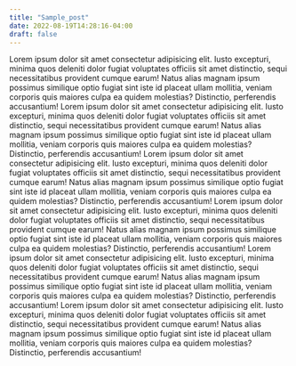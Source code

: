 ```yaml
---
title: "Sample_post"
date: 2022-08-19T14:28:16-04:00
draft: false
---
```


Lorem ipsum dolor sit amet consectetur adipisicing elit. Iusto excepturi, minima quos deleniti dolor fugiat voluptates officiis sit amet distinctio, sequi necessitatibus provident cumque earum! Natus alias magnam ipsum possimus similique optio fugiat sint iste id placeat ullam mollitia, veniam corporis quis maiores culpa ea quidem molestias? Distinctio, perferendis accusantium!
Lorem ipsum dolor sit amet consectetur adipisicing elit. Iusto excepturi, minima quos deleniti dolor fugiat voluptates officiis sit amet distinctio, sequi necessitatibus provident cumque earum! Natus alias magnam ipsum possimus similique optio fugiat sint iste id placeat ullam mollitia, veniam corporis quis maiores culpa ea quidem molestias? Distinctio, perferendis accusantium!
Lorem ipsum dolor sit amet consectetur adipisicing elit. Iusto excepturi, minima quos deleniti dolor fugiat voluptates officiis sit amet distinctio, sequi necessitatibus provident cumque earum! Natus alias magnam ipsum possimus similique optio fugiat sint iste id placeat ullam mollitia, veniam corporis quis maiores culpa ea quidem molestias? Distinctio, perferendis accusantium!
Lorem ipsum dolor sit amet consectetur adipisicing elit. Iusto excepturi, minima quos deleniti dolor fugiat voluptates officiis sit amet distinctio, sequi necessitatibus provident cumque earum! Natus alias magnam ipsum possimus similique optio fugiat sint iste id placeat ullam mollitia, veniam corporis quis maiores culpa ea quidem molestias? Distinctio, perferendis accusantium!
Lorem ipsum dolor sit amet consectetur adipisicing elit. Iusto excepturi, minima quos deleniti dolor fugiat voluptates officiis sit amet distinctio, sequi necessitatibus provident cumque earum! Natus alias magnam ipsum possimus similique optio fugiat sint iste id placeat ullam mollitia, veniam corporis quis maiores culpa ea quidem molestias? Distinctio, perferendis accusantium!
Lorem ipsum dolor sit amet consectetur adipisicing elit. Iusto excepturi, minima quos deleniti dolor fugiat voluptates officiis sit amet distinctio, sequi necessitatibus provident cumque earum! Natus alias magnam ipsum possimus similique optio fugiat sint iste id placeat ullam mollitia, veniam corporis quis maiores culpa ea quidem molestias? Distinctio, perferendis accusantium! 
